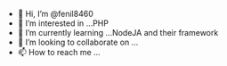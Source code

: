 - 👋 Hi, I’m @fenil8460
- 👀 I’m interested in ...PHP
- 🌱 I’m currently learning ...NodeJA and their framework
- 💞️ I’m looking to collaborate on ...
- 📫 How to reach me ...

<!---
fenil8460/fenil8460 is a ✨ special ✨ repository because its `README.md` (this file) appears on your GitHub profile.
You can click the Preview link to take a look at your changes.
--->
